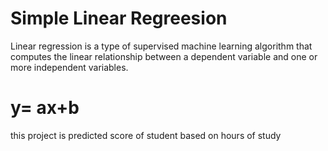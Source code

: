# Simple Linear Regreesion

Linear regression is a type of supervised machine learning algorithm that computes the linear relationship between a dependent variable and one or more independent variables. 
 # y= ax+b
 this project is predicted score of student based on hours of study
